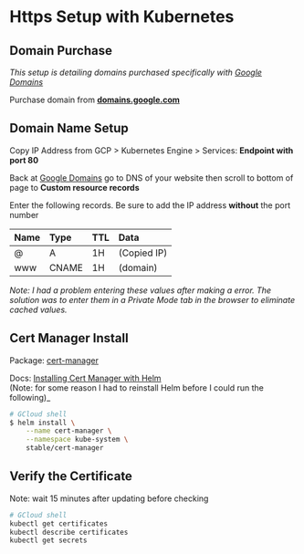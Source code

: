 # Https Setup with Kubernetes

## Domain Purchase

_This setup is detailing domains purchased specifically with [Google Domains](domains.google.com)_

Purchase domain from **[domains.google.com](domains.google.com)**

## Domain Name Setup

Copy IP Address from GCP > Kubernetes Engine > Services: **Endpoint with port 80**

Back at [Google Domains](domains.google.com) go to DNS of your website then scroll to bottom of page to **Custom resource records**

Enter the following records. Be sure to add the IP address **without** the port number

| Name | Type  | TTL | Data        |
| :--- | :---- | :-- | :---------- |
| @    | A     | 1H  | (Copied IP) |
| www  | CNAME | 1H  | (domain)    |

_Note: I had a problem entering these values after making a error. The solution was to enter them in a Private Mode tab in the browser to eliminate cached values._

## Cert Manager Install

Package: [cert-manager](github.com/jetstack/cert-manager)

Docs: [Installing Cert Manager with Helm](https://cert-manager.readthedocs.io/en/latest/getting-started/2-installing.html#with-helm)\
(Note: for some reason I had to reinstall Helm before I could run the following)_

```bash
# GCloud shell
$ helm install \
    --name cert-manager \
    --namespace kube-system \
    stable/cert-manager
```

## Verify the Certificate

Note: wait 15 minutes after updating before checking

```bash
# GCloud shell
kubectl get certificates
kubectl describe certificates
kubectl get secrets
```
